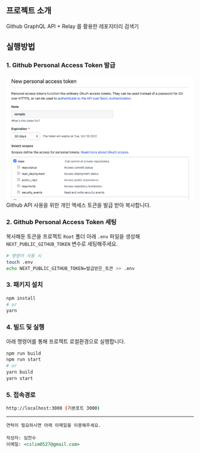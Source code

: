 ## 프로젝트 소개
Github GraphQL API + Relay 를 활용한 레포지터리 검색기

## 실행방법

### 1. Github Personal Access Token 발급

![Github_PAT](./public/token.png)
Github API 사용을 위한 개인 액세스 토큰을 발급 받아 복사합니다.

### 2. Github Personal Access Token 세팅

복사해둔 토큰을 프로젝트 <code>Root</code> 폴더 아래 <code>.env</code>
파일을 생성해 <code>NEXT_PUBLIC_GITHUB_TOKEN</code> 변수로 세팅해주세요.

```bash
# 명령어 사용 시
touch .env
echo NEXT_PUBLIC_GITHUB_TOKEN=발급받은_토큰 >> .env
```

### 3. 패키지 설치
```bash
npm install
# or
yarn
```

### 4. 빌드 및 실행
아래 명령어를 통해 프로젝트 로컬환경으로 실행합니다.
```bash
npm run build
npm run start
# or
yarn build
yarn start
```

### 5. 접속경로
```bash
http://localhost:3000 (기본포트 3000)
```
***


```markdown
연락이 필요하시면 아래 이메일을 이용해주세요.

작성자: 임찬수
이메일: <cslim0527@gmail.com>
```
